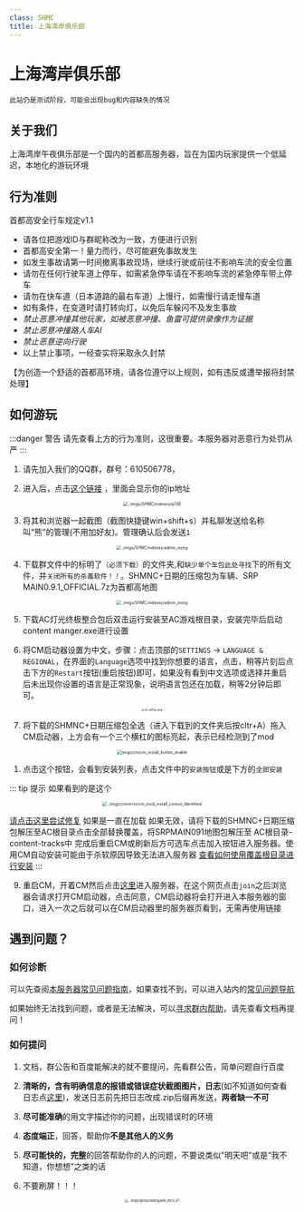 ```yaml
---
class: SHMC
title: 上海湾岸俱乐部
---
```


# 上海湾岸俱乐部
`此站仍是测试阶段，可能会出现bug和内容缺失的情况`
## 关于我们

上海湾岸午夜俱乐部是一个国内的首都高服务器，旨在为国内玩家提供一个低延迟，本地化的游玩环境

## 行为准则

首都高安全行车规定v1.1
- 请各位把游戏ID与群昵称改为一致，方便进行识别
- 首都高安全第一！量力而行，尽可能避免事故发生
- 如发生事故请第一时间撤离事故现场，继续行驶或前往不影响车流的安全位置 
- 请勿在任何行驶车道上停车，如需紧急停车请在不影响车流的紧急停车带上停车 
- 请勿在快车道（日本道路的最右车道）上慢行，如需慢行请走慢车道 
- 如有条件，在变道时请打转向灯，以免后车躲闪不及发生事故
- *禁止恶意冲撞其他玩家，如被恶意冲撞、鱼雷可提供录像作为证据*
- *禁止恶意冲撞路人车AI*
- *禁止恶意逆向行驶*
- 以上禁止事项，一经查实将采取永久封禁

【为创造一个舒适的首都高环境，请各位遵守以上规则，如有违反或遭举报将封禁处理】
## 如何游玩

:::danger 警告
请先查看上方的行为准则，这很重要。本服务器对恶意行为处罚从严
:::

1. 请先加入我们的QQ群，群号：610506778，

2. 进入后，点击[这个链接](https://www.ip138.com) ，里面会显示你的ip地址

<div align=center> <img src="../imgs/SHMC/indexes/ip138.png" alt="../imgs/SHMC/indexes/ip138" style="zoom: 50%;" /> </div>

3. 将其和浏览器一起截图（截图快捷键win+shift+s）并私聊发送给名称叫“熊”的管理(不用加好友)。管理确认后会发送`1`

<div align=center> <img src="../imgs/SHMC/indexes/admin_xiong.png" alt="../imgs/SHMC/indexes/admin_xiong" style="zoom: 50%;" /> </div>

4. 下载群文件中的标明了`（必须下载）`的文件夹,和`缺少单个车包此处寻找`下的所有文件，并`关闭所有的杀毒软件！！`。SHMNC+日期的压缩包为车辆、SRP MAIN0.9.1_OFFICIAL.7z为首都高地图

<div align=center> <img src="../imgs/SHMC/indexes/qq_group_files.png" alt="../imgs/SHMC/indexes/admin_xiong" style="zoom: 50%;" /> </div>

5. 下载AC灯光终极整合包后双击运行安装至AC游戏根目录，安装完毕后启动content manger.exe进行设置

6. 将CM启动器设置为中文，步骤：点击顶部的`SETTINGS` → `LANGUAGE & REGIONAL`，在界面的`Language`选项中找到你想要的语言，点击，稍等片刻后点击下方的`Restart`按钮(重启按钮)即可，如果没有看到中文选项或选择并重启后未出现你设置的语言是正常现象，说明语言包还在加载，稍等2分钟后即可。

<div align=center> <img src="../imgs/cm/error/cm_setting_lang.png" alt="cm_setting_lang" align=center; style="zoom:30%;" /> </div>


7. 将下载的SHMNC+日期压缩包全选（进入下载到的文件夹后按cltr+A）拖入CM启动器，上方会有一个三个横杠的图标亮起，表示已经检测到了mod

<div align=center> <img src="/imgs/cm/cm_install_button_enable.png" alt="/imgs/cm/cm_install_button_enable" style="zoom: 50%;" /> </div>

1. 点击这个按钮，会看到安装列表，点击文件中的`安装按钮`或是下方的`全部安装`

::: tip 提示
如果看到的是这个

<div align=center> <img src="../imgs/cm/error/cm_mod_install_connot_Identified.png" alt="../imgs/cm/error/cm_mod_install_connot_Identified" style="zoom: 50%;" /> </div>

[请点击这里尝试修复](../page_errors/error_cm.html#导入mod压缩包文件后无法识别-显示灰色和删除线和-failed)
如果是一直在加载
如果无效，请将下载的SHMNC+日期压缩包解压至AC根目录点击全部替换覆盖，将SRPMAIN091地图包解压至 AC根目录-content-tracks中
完成后重启CM或刷新后方可选车点击加入按钮进入服务器。使用CM自动安装可能由于杀软原因导致无法进入服务器 [查看如何使用覆盖根目录进行安装]()
:::

9. 重启CM，开着CM然后点击[这里](https://acstuff.ru/s/q:race/online/join?ip=124.221.83.227&httpPort=8081)进入服务器，在这个网页点击`join`之后浏览器会请求打开CM启动器，点击同意，CM启动器将会打开进入本服务器的窗口，进入一次之后就可以在CM启动器里的服务器页看到，无需再使用链接 

## 遇到问题？

### 如何诊断

可以先查阅[本服务器常见问题指南](../page_errors/error_shmc)，如果查找不到，可以进入站内的[常见问题导航](../page_errors/indexes)

如果始终无法找到问题，或者是无法解决，可以[寻求群内帮助](###如何提问)，请先查看文档再提问！
### 如何提问

1. 文档，群公告和百度能解决的就不要提问，先看群公告，简单问题自行百度

2. **清晰的，含有明确信息的报错或错误症状截图图片，日志**(如不知道如何查看日志点[这里]())，发送日志前先把日志改成.zip后缀再发送，**两者缺一不可**

3. **尽可能准确**的用文字描述你的问题，出现错误时的环境

4. **态度端正**，回答，帮助你**不是其他人的义务**

5. **尽可能快的，完整**的回答帮助你的人的问题，不要说类似"明天吧"或是“我不知道，你想想”之类的话

6. 不要刷屏！！！

<div align=center> <img src="../imgs/group/asking/ask_zhcn_01.jpeg" alt="../imgs/group/asking/ask_zhcn_01" style="zoom: 40%;" /> </div>

<!-- ## 下载资源

###  -->